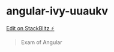 # angular-ivy-uuaukv

[Edit on StackBlitz ⚡️](https://stackblitz.com/edit/angular-ivy-uuaukv)
>Exam of Angular